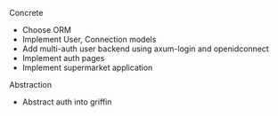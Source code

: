 Concrete

- Choose ORM
- Implement User, Connection models
- Add multi-auth user backend using axum-login and openidconnect
- Implement auth pages
- Implement supermarket application

Abstraction

- Abstract auth into griffin
